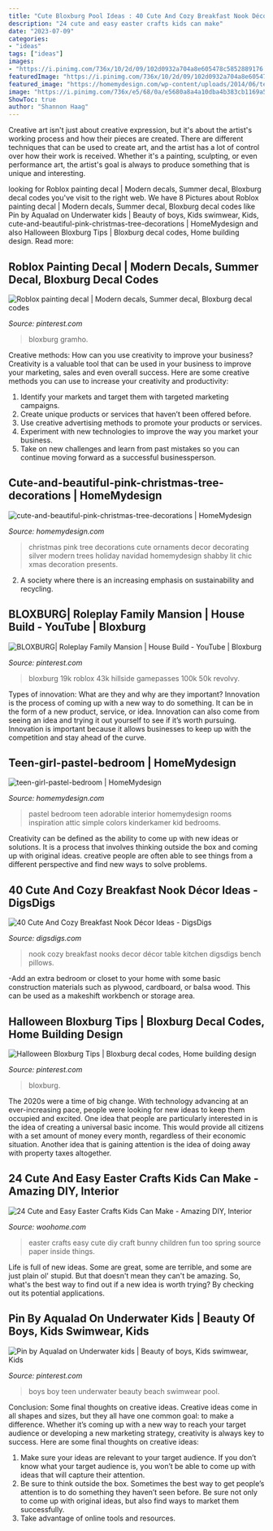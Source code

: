 ```yaml
---
title: "Cute Bloxburg Pool Ideas : 40 Cute And Cozy Breakfast Nook Décor Ideas"
description: "24 cute and easy easter crafts kids can make"
date: "2023-07-09"
categories:
- "ideas"
tags: ["ideas"]
images:
- "https://i.pinimg.com/736x/10/2d/09/102d0932a704a8e605478c5852889176.jpg"
featuredImage: "https://i.pinimg.com/736x/10/2d/09/102d0932a704a8e605478c5852889176.jpg"
featured_image: "https://homemydesign.com/wp-content/uploads/2014/06/teen-girl-pastel-bedroom.jpg"
image: "https://i.pinimg.com/736x/e5/68/0a/e5680a8a4a10dba4b383cb1169a51f61.jpg"
ShowToc: true
author: "Shannon Haag"
---
```



Creative art isn't just about creative expression, but it's about the artist's working process and how their pieces are created. There are different techniques that can be used to create art, and the artist has a lot of control over how their work is received. Whether it's a painting, sculpting, or even performance art, the artist's goal is always to produce something that is unique and interesting.

	

		
looking for Roblox painting decal | Modern decals, Summer decal, Bloxburg decal codes you've visit to the right web. We have 8 Pictures about Roblox painting decal | Modern decals, Summer decal, Bloxburg decal codes like Pin by Aqualad on Underwater kids | Beauty of boys, Kids swimwear, Kids, cute-and-beautiful-pink-christmas-tree-decorations | HomeMydesign and also Halloween Bloxburg Tips | Bloxburg decal codes, Home building design. Read more:
		
    
## Roblox Painting Decal | Modern Decals, Summer Decal, Bloxburg Decal Codes

<img loading=lazy src="https://i.pinimg.com/736x/bf/4d/c1/bf4dc19bd5e1c904436a72cd844e7602.jpg" onerror="this.onerror=null;this.src='https://tse1.mm.bing.net/th?id=OIP.g_b0uxOnWtqZnxGnR4f9JwHaLb&amp;pid=15.1';" alt="Roblox painting decal | Modern decals, Summer decal, Bloxburg decal codes">

_Source: pinterest.com_

>bloxburg gramho. 

	

Creative methods: How can you use creativity to improve your business?
Creativity is a valuable tool that can be used in your business to improve your marketing, sales and even overall success. Here are some creative methods you can use to increase your creativity and productivity: 
1. Identify your markets and target them with targeted marketing campaigns.
2. Create unique products or services that haven’t been offered before.
3. Use creative advertising methods to promote your products or services. 
4. Experiment with new technologies to improve the way you market your business. 
5. Take on new challenges and learn from past mistakes so you can continue moving forward as a successful businessperson.

    
## Cute-and-beautiful-pink-christmas-tree-decorations | HomeMydesign

<img loading=lazy src="https://homemydesign.com/wp-content/uploads/2012/11/cute-and-beautiful-pink-christmas-tree-decorations.jpg" onerror="this.onerror=null;this.src='https://tse4.mm.bing.net/th?id=OIP.msipnGXDGPTNaTQ-vlM14wHaMf&amp;pid=15.1';" alt="cute-and-beautiful-pink-christmas-tree-decorations | HomeMydesign">

_Source: homemydesign.com_

>christmas pink tree decorations cute ornaments decor decorating silver modern trees holiday navidad homemydesign shabby lit chic xmas decoration presents. 

	

2. A society where there is an increasing emphasis on sustainability and recycling. 

    
## BLOXBURG| Roleplay Family Mansion | House Build - YouTube | Bloxburg

<img loading=lazy src="https://i.pinimg.com/736x/e5/68/0a/e5680a8a4a10dba4b383cb1169a51f61.jpg" onerror="this.onerror=null;this.src='https://tse1.mm.bing.net/th?id=OIP.LgbVeCrcJXFImwG2SDikXQHaFj&amp;pid=15.1';" alt="BLOXBURG| Roleplay Family Mansion | House Build - YouTube | Bloxburg">

_Source: pinterest.com_

>bloxburg 19k roblox 43k hillside gamepasses 100k 50k revolvy. 

	

Types of innovation: What are they and why are they important?
Innovation is the process of coming up with a new way to do something. It can be in the form of a new product, service, or idea. Innovation can also come from seeing an idea and trying it out yourself to see if it’s worth pursuing. Innovation is important because it allows businesses to keep up with the competition and stay ahead of the curve.

    
## Teen-girl-pastel-bedroom | HomeMydesign

<img loading=lazy src="https://homemydesign.com/wp-content/uploads/2014/06/teen-girl-pastel-bedroom.jpg" onerror="this.onerror=null;this.src='https://tse2.mm.bing.net/th?id=OIP.nBv4nK4p1kOhSQR-lzFgNgHaLD&amp;pid=15.1';" alt="teen-girl-pastel-bedroom | HomeMydesign">

_Source: homemydesign.com_

>pastel bedroom teen adorable interior homemydesign rooms inspiration attic simple colors kinderkamer kid bedrooms. 

	

Creativity can be defined as the ability to come up with new ideas or solutions. It is a process that involves thinking outside the box and coming up with original ideas. creative people are often able to see things from a different perspective and find new ways to solve problems.

    
## 40 Cute And Cozy Breakfast Nook Décor Ideas - DigsDigs

<img loading=lazy src="http://www.digsdigs.com/photos/cute-and-cozy-breakfast-nook-decor-ideas-10.jpg" onerror="this.onerror=null;this.src='https://tse1.mm.bing.net/th?id=OIP.FYG8gDLYolSNY79I_-y3nwAAAA&amp;pid=15.1';" alt="40 Cute And Cozy Breakfast Nook Décor Ideas - DigsDigs">

_Source: digsdigs.com_

>nook cozy breakfast nooks decor décor table kitchen digsdigs bench pillows. 

	

-Add an extra bedroom or closet to your home with some basic construction materials such as plywood, cardboard, or balsa wood. This can be used as a makeshift workbench or storage area. 

    
## Halloween Bloxburg Tips | Bloxburg Decal Codes, Home Building Design

<img loading=lazy src="https://i.pinimg.com/736x/10/2d/09/102d0932a704a8e605478c5852889176.jpg" onerror="this.onerror=null;this.src='https://tse4.mm.bing.net/th?id=OIP.5T-RnrqkNzTm7nvzUITqegHaIm&amp;pid=15.1';" alt="Halloween Bloxburg Tips | Bloxburg decal codes, Home building design">

_Source: pinterest.com_

>bloxburg. 

	

The 2020s were a time of big change. With technology advancing at an ever-increasing pace, people were looking for new ideas to keep them occupied and excited. One idea that people are particularly interested in is the idea of creating a universal basic income. This would provide all citizens with a set amount of money every month, regardless of their economic situation. Another idea that is gaining attention is the idea of doing away with property taxes altogether.

    
## 24 Cute And Easy Easter Crafts Kids Can Make - Amazing DIY, Interior

<img loading=lazy src="http://www.woohome.com/wp-content/uploads/2014/04/Easter-Crafts-for-Kids-23.jpg" onerror="this.onerror=null;this.src='https://tse1.mm.bing.net/th?id=OIP.oxBblqw7AF6DXZUOU3_wCwHaLH&amp;pid=15.1';" alt="24 Cute and Easy Easter Crafts Kids Can Make - Amazing DIY, Interior">

_Source: woohome.com_

>easter crafts easy cute diy craft bunny children fun too spring source paper inside things. 

	

Life is full of new ideas. Some are great, some are terrible, and some are just plain ol' stupid. But that doesn't mean they can't be amazing. So, what's the best way to find out if a new idea is worth trying? By checking out its potential applications.

    
## Pin By Aqualad On Underwater Kids | Beauty Of Boys, Kids Swimwear, Kids

<img loading=lazy src="https://i.pinimg.com/736x/b1/15/c3/b115c3af2b5698b16fd5cd8a7e3b93e0.jpg" onerror="this.onerror=null;this.src='https://tse4.mm.bing.net/th?id=OIP.pPSgkJukeHYb3EMhVFyMpAHaLH&amp;pid=15.1';" alt="Pin by Aqualad on Underwater kids | Beauty of boys, Kids swimwear, Kids">

_Source: pinterest.com_

>boys boy teen underwater beauty beach swimwear pool. 

	

Conclusion: Some final thoughts on creative ideas.
Creative ideas come in all shapes and sizes, but they all have one common goal: to make a difference. Whether it’s coming up with a new way to reach your target audience or developing a new marketing strategy, creativity is always key to success. Here are some final thoughts on creative ideas: 
1. Make sure your ideas are relevant to your target audience. If you don’t know what your target audience is, you won’t be able to come up with ideas that will capture their attention. 
2. Be sure to think outside the box. Sometimes the best way to get people’s attention is to do something they haven’t seen before. Be sure not only to come up with original ideas, but also find ways to market them successfully. 
3. Take advantage of online tools and resources.

